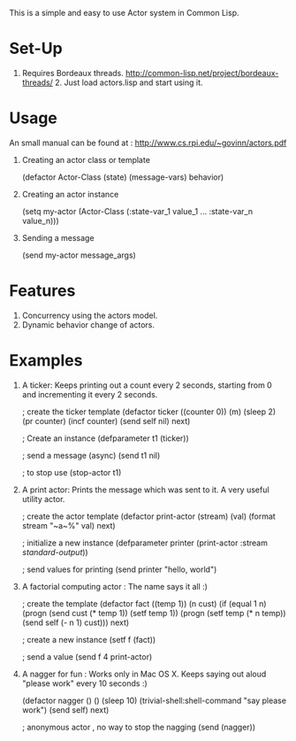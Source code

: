 This is a simple and easy to use Actor system in Common Lisp. 

# Set-Up
1. Requires Bordeaux threads. http://common-lisp.net/project/bordeaux-threads/ 2. Just load actors.lisp and start using it. 

# Usage 
An small manual can be found at : 
http://www.cs.rpi.edu/~govinn/actors.pdf

1. Creating an actor class or template

    (defactor Actor-Class (state) (message-vars)
       behavior)

2. Creating an actor instance 

    (setq my-actor (Actor-Class (:state-var_1 value_1 ... :state-var_n value_n)))

3. Sending a message

    (send my-actor message_args)

# Features

1. Concurrency using the actors model.
2. Dynamic behavior change of actors.

# Examples

1. A ticker: Keeps printing out a count every 2 seconds, starting from 0 and incrementing it every 2 seconds. 

    ; create the ticker template
    (defactor ticker ((counter 0)) (m) 
       (sleep 2) 
       (pr counter)
       (incf counter) 
       (send self nil) 
       next)
       
    ; Create an instance
    (defparameter t1 (ticker))
    
    ; send a message (async)
    (send t1 nil)
    
    ; to stop use
    (stop-actor t1)

2. A print actor: Prints the message which was sent to it. A very useful utility actor. 

    ; create the actor template
    (defactor print-actor (stream) (val) 
       (format stream "~a~%" val)
       next)
       
    ; initialize a new instance
    (defparameter printer (print-actor :stream *standard-output*))
    
    ; send values for printing
    (send printer "hello, world")

3. A factorial computing actor : The name says it all :)

    ; create the template
    (defactor fact ((temp 1)) (n cust) 
      (if (equal 1 n) 
          (progn (send cust (* temp 1))
                 (setf temp 1))
	  (progn (setf temp (* n temp))
                 (send self (- n 1) cust)))
      next)

    ; create a new instance 
    (setf f (fact))
    
    ; send a value
    (send f 4 print-actor)

4. A nagger for fun : Works only in Mac OS X. Keeps saying out aloud "please work" every 10 seconds :)

    (defactor nagger () () 
       (sleep 10)
       (trivial-shell:shell-command "say please work")
       (send self) 
       next)
       
    ; anonymous actor , no way to stop the nagging 
    (send (nagger))
